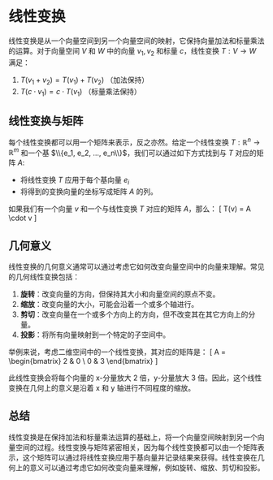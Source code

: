 # 线性变换

线性变换是从一个向量空间到另一个向量空间的映射，它保持向量加法和标量乘法的运算。对于向量空间 $V$ 和 $W$ 中的向量 $v_1, v_2$ 和标量 $c$，线性变换 $T: V \rightarrow W$ 满足：

1. $T(v_1 + v_2) = T(v_1) + T(v_2)$ （加法保持）
2. $T(c \cdot v_1) = c \cdot T(v_1)$ （标量乘法保持）

## 线性变换与矩阵

每个线性变换都可以用一个矩阵来表示，反之亦然。给定一个线性变换 $T: \mathbb{R}^n \rightarrow \mathbb{R}^m$ 和一个基 $\\{e_1, e_2, ..., e_n\\}$，我们可以通过如下方式找到与 $T$ 对应的矩阵 $A$:

- 将线性变换 $T$ 应用于每个基向量 $e_i$
- 将得到的变换向量的坐标写成矩阵 $A$ 的列。

如果我们有一个向量 $v$ 和一个与线性变换 $T$ 对应的矩阵 $A$，那么：
\[ T(v) = A \cdot v \]

## 几何意义

线性变换的几何意义通常可以通过考虑它如何改变向量空间中的向量来理解。常见的几何线性变换包括：

1. **旋转**：改变向量的方向，但保持其大小和向量空间的原点不变。
2. **缩放**：改变向量的大小，可能会沿着一个或多个轴进行。
3. **剪切**：改变向量在一个或多个方向上的方向，但不改变其在其它方向上的分量。
4. **投影**：将所有向量映射到一个特定的子空间中。

举例来说，考虑二维空间中的一个线性变换，其对应的矩阵是：
\[ A = \begin{bmatrix} 2 & 0 \\ 0 & 3 \end{bmatrix} \]

此线性变换会将每个向量的 x-分量放大 2 倍，y-分量放大 3 倍。因此，这个线性变换在几何上的意义是沿着 x 和 y 轴进行不同程度的缩放。

## 总结

线性变换是在保持加法和标量乘法运算的基础上，将一个向量空间映射到另一个向量空间的过程。线性变换与矩阵紧密相关，因为每个线性变换都可以由一个矩阵表示，这个矩阵可以通过将线性变换应用于基向量并记录结果来获得。线性变换在几何上的意义可以通过考虑它如何改变向量来理解，例如旋转、缩放、剪切和投影。

